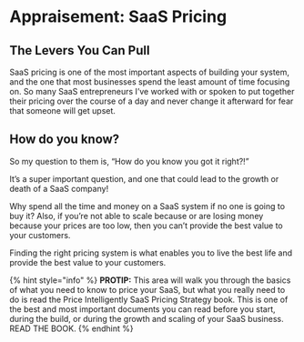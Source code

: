 # Appraisement: SaaS Pricing

## The Levers You Can Pull

SaaS pricing is one of the most important aspects of building your system, and the one that most businesses spend the least amount of time focusing on. So many SaaS entrepreneurs I’ve worked with or spoken to put together their pricing over the course of a day and never change it afterward for fear that someone will get upset.

## How do you know?

So my question to them is, “How do you know you got it right?!”

It’s a super important question, and one that could lead to the growth or death of a SaaS company!

Why spend all the time and money on a SaaS system if no one is going to buy it? Also, if you’re not able to scale because or are losing money because your prices are too low, then you can’t provide the best value to your customers.

Finding the right pricing system is what enables you to live the best life and provide the best value to your customers.

{% hint style="info" %}
**PROTIP:** This area will walk you through the basics of what you need to know to price your SaaS, but what you really need to do is read the Price Intelligently SaaS Pricing Strategy book. This is one of the best and most important documents you can read before you start, during the build, or during the growth and scaling of your SaaS business. READ THE BOOK.
{% endhint %}

